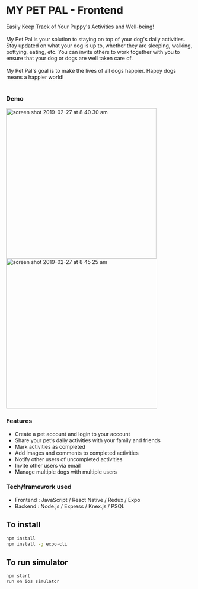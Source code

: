 # MY PET PAL - Frontend

Easily Keep Track of Your Puppy's Activities and Well-being!<br />
<br />
My Pet Pal is your solution to staying on top of your dog's daily activities.<br />
Stay updated on what your dog is up to, whether they are sleeping, walking, pottying, eating, etc. You can invite others to work together with you to ensure that your dog or dogs are well taken care of. 
<br />
<br />
My Pet Pal's goal is to make the lives of all dogs happier. Happy dogs means a happier world!<br />
<br />

### Demo

<img width="405" alt="screen shot 2019-02-27 at 8 40 30 am" src="https://user-images.githubusercontent.com/41387357/53507315-855f3900-3a6c-11e9-9c16-e5950b84bccb.png">
<img width="407" alt="screen shot 2019-02-27 at 8 45 25 am" src="https://user-images.githubusercontent.com/41387357/53507314-84c6a280-3a6c-11e9-93c8-15c7ee441e4f.png">

### Features

* Create a pet account and login to your account
* Share your pet’s daily activities with your family and friends
* Mark activities as completed
* Add images and comments to completed activities
* Notify other users of uncompleted activities
* Invite other users via email
* Manage multiple dogs with multiple users

### Tech/framework used

* Frontend : JavaScript / React Native / Redux / Expo 
* Backend : Node.js / Express / Knex.js / PSQL

## To install

```bash
npm install
npm install -g expo-cli

```

## To run simulator

```bash
npm start
run on ios simulator
```






